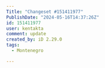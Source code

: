 ```yaml
---
Title: "Changeset #151411977"
PublishDate: "2024-05-16T14:37:26Z"
id: 151411977
user: kentakta
comment: update
created_by: iD 2.29.0
tags:
  - Montenegro

---
```

